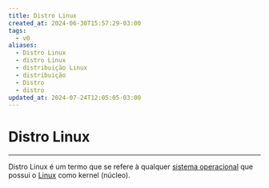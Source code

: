 ```yaml
---
title: Distro Linux
created_at: 2024-06-30T15:57:29-03:00
tags:
  - v0
aliases:
  - Distro Linux
  - distro Linux
  - distribuição Linux
  - distribuição
  - Distro
  - distro
updated_at: 2024-07-24T12:05:05-03:00
---
```

# Distro Linux
---
Distro Linux é um termo que se refere à qualquer [sistema operacional](2024-06-30-Sistema_Operacional.md) que possui o [Linux](2024-06-30-Linux.md) como kernel (núcleo).
